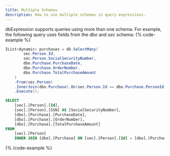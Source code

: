 ```yaml
---
title: Multiple Schemas
description: How to use multiple schemas in query expressions.
---
```


dbExpression supports queries using more than one schema.  For example, the following query
uses fields from the *dbo* and *sec* schema:
{% code-example %}
```csharp
IList<dynamic> purchases = db.SelectMany(
        sec.Person.Id,
        sec.Person.SocialSecurityNumber,            
        dbo.Purchase.PurchaseDate,
        dbo.Purchase.OrderNumber,
        dbo.Purchase.TotalPurchaseAmount
    )
    .From(sec.Person)
    .InnerJoin(dbo.Purchase).On(sec.Person.Id == dbo.Purchase.PersonId)
    .Execute();
```
```sql
SELECT
	[sec].[Person].[Id],
	[sec].[Person].[SSN] AS [SocialSecurityNumber],
	[dbo].[Purchase].[PurchaseDate],
	[dbo].[Purchase].[OrderNumber],
	[dbo].[Purchase].[TotalPurchaseAmount]
FROM
	[sec].[Person]
	INNER JOIN [dbo].[Purchase] ON [sec].[Person].[Id] = [dbo].[Purchase].[PersonId];
```
{% /code-example %}